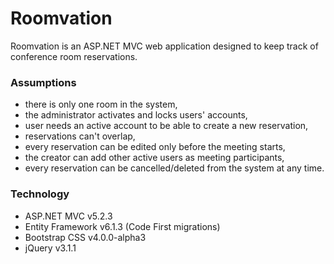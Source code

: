 # Roomvation
Roomvation is an ASP.NET MVC web application designed to keep track of conference room reservations.

### Assumptions
  - there is only one room in the system,
  - the administrator activates and locks users' accounts,
  - user needs an active account to be able to create a new reservation,
  - reservations can't overlap,
  - every reservation can be edited only before the meeting starts,
  - the creator can add other active users as meeting participants,
  - every reservation can be cancelled/deleted from the system at any time.

### Technology
 - ASP.NET MVC v5.2.3
 - Entity Framework v6.1.3 (Code First migrations)
 - Bootstrap CSS v4.0.0-alpha3
 - jQuery v3.1.1
